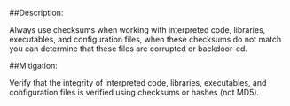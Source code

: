 ##Description:

Always use checksums when working with interpreted code, libraries, executables,
and configuration files, when these checksums do not match you can determine that
these files are corrupted or backdoor-ed.

##Mitigation:

Verify that the integrity of interpreted code, libraries, executables, and configuration
files is verified using checksums or hashes (not MD5).
